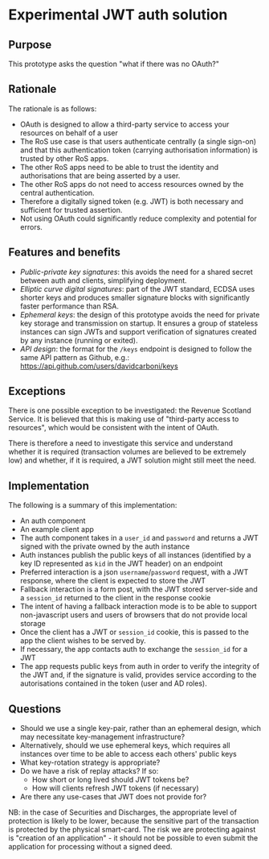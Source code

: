 # Experimental JWT auth solution

## Purpose

This prototype asks the question "what if there was no OAuth?"

## Rationale

The rationale is as follows:
 * OAuth is designed to allow a third-party service to access your resources on behalf of a user
 * The RoS use case is that users authenticate centrally (a single sign-on) and that this authentication token 
   (carrying authorisation information) is trusted by other RoS apps.
 * The other RoS apps need to be able to trust the identity and authorisations that are being asserted by a user.
 * The other RoS apps do not need to access resources owned by the central authentication.
 * Therefore a digitally signed token (e.g. JWT) is both necessary and sufficient for trusted assertion.
 * Not using OAuth could significantly reduce complexity and potential for errors.

## Features and benefits

 * *Public-private key signatures*: this avoids the need for a shared secret between auth and clients, simplifying deployment.
 * *Elliptic curve digital signatures*: part of the JWT standard, ECDSA uses shorter keys and produces smaller signature blocks with significantly faster performance than RSA.
 * *Ephemeral keys*: the design of this prototype avoids the need for private key storage and transmission on startup. It ensures a group of stateless instances can sign JWTs and support verification of signatures created by any instance (running or exited).
 * *API design*: the format for the `/keys` endpoint is designed to follow the same API pattern as Github, e.g.: https://api.github.com/users/davidcarboni/keys

## Exceptions

There is one possible exception to be investigated: the Revenue Scotland Service. It is believed that this is making use of "third-party access to resources", which would be consistent with the intent of OAuth.

There is therefore a need to investigate this service and understand whether it is required (transaction volumes are believed to be extremely low) and whether, if it is required, a JWT solution might still meet the need.

## Implementation

The following is a summary of this implementation:

 * An auth component 
 * An example client app
 * The auth component takes in a `user_id` and `password` and returns a JWT signed with the private owned by the auth instance
 * Auth instances publish the public keys of all instances (identified by a key ID represented as `kid` in the JWT header) on an endpoint
 * Preferred interaction is a json `username`/`password` request, with a JWT response, where the client is expected to store the JWT
 * Fallback interaction is a form post, with the JWT stored server-side and a `session_id` returned to the client in the response cookie
 * The intent of having a fallback interaction mode is to be able to support non-javascript users 
   and users of browsers that do not provide local storage
 * Once the client has a JWT or `session_id` cookie, this is passed to the app the client wishes to be served by.
 * If necessary, the app contacts auth to exchange the `session_id` for a JWT
 * The app requests public keys from auth in order to verify the integrity of the JWT and, if the signature is valid, 
   provides service according to the autorisations contained in the token (user and AD roles).

## Questions

 * Should we use a single key-pair, rather than an ephemeral design, which may necessitate key-management infrastructure?
 * Alternatively, should we use ephemeral keys, which requires all instances over time to be able to access each others' public keys
 * What key-rotation strategy is appropriate?
 * Do we have a risk of replay attacks? If so:
   * How short or long lived should JWT tokens be?
   * How will clients refresh JWT tokens (if necessary)
 * Are there any use-cases that JWT does not provide for?

NB: in the case of Securities and Discharges, the appropriate level of protection is likely to be lower, 
because the sensitive part of the transaction is protected by the physical smart-card. 
The risk we are protecting against is "creation of an application" - 
it should not be possible to even submit the application for processing without a signed deed. 

